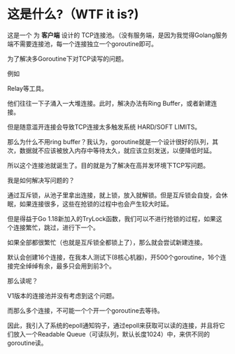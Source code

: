 # 这是什么?（WTF it is?)

这是一个 为 **客户端** 设计的 TCP连接池。（没有服务端，是因为我觉得Golang服务端不需要连接池，每一个连接独立一个goroutine即可。

为了解决多Goroutine下对TCP读写的问题。

例如

Relay等工具。

他们往往一下子涌入一大堆连接。此时，解决办法有Ring Buffer，或者新建连接。

但是随意滥开连接会导致TCP连接太多触发系统 HARD/SOFT LIMITS。

那么为什么不用ring buffer？我认为，goroutine就是一个设计很好的队列，其次，数据就不应该被放入内存中等待太久，就应该立刻发送，以便降低时延。

所以这个连接池就诞生了。目的就是为了解决在高并发环境下TCP写问题。

我是如何解决写问题的？

通过互斥锁，从池子里拿出连接，就上锁，放入就解锁。但是互斥锁会自旋，会休眠，如果连接很多，这些在抢锁的过程中也会产生较大时延。

但是得益于Go 1.18新加入的TryLock函数，我们可以不进行抢锁的过程，如果这个连接繁忙，跳过，进行下一个。

如果全部都很繁忙（也就是互斥锁全都锁上了），那么就会尝试新建连接。

默认会创建16个连接，在我本人测试下(8核心机器)，开500个goroutine，16个连接完全绰绰有余，最多只会用到前3个。

那么读呢？

V1版本的连接池并没有考虑到这个问题。

而那么多个连接，不可能一个个开一个goroutine去等待。

因此，我引入了系统的epoll通知钩子，通过epoll来获取可以读的连接，并且将它们放入一个Readable Queue（可读队列，默认长度1024）中，来供不同的goroutine读。




